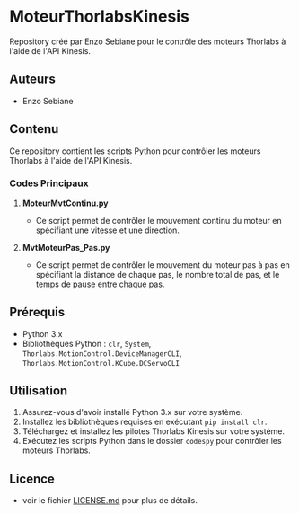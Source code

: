 # MoteurThorlabsKinesis

Repository créé par Enzo Sebiane pour le contrôle des moteurs Thorlabs à l'aide de l'API Kinesis.

## Auteurs

- Enzo Sebiane

## Contenu

Ce repository contient les scripts Python pour contrôler les moteurs Thorlabs à l'aide de l'API Kinesis.

### Codes Principaux

1. **MoteurMvtContinu.py**
   - Ce script permet de contrôler le mouvement continu du moteur en spécifiant une vitesse et une direction.

2. **MvtMoteurPas_Pas.py**
   - Ce script permet de contrôler le mouvement du moteur pas à pas en spécifiant la distance de chaque pas, le nombre total de pas, et le temps de pause entre chaque pas.

## Prérequis

- Python 3.x
- Bibliothèques Python : `clr`, `System`, `Thorlabs.MotionControl.DeviceManagerCLI`, `Thorlabs.MotionControl.KCube.DCServoCLI`

## Utilisation

1. Assurez-vous d'avoir installé Python 3.x sur votre système.
2. Installez les bibliothèques requises en exécutant `pip install clr`.
3. Téléchargez et installez les pilotes Thorlabs Kinesis sur votre système.
4. Exécutez les scripts Python dans le dossier `codespy` pour contrôler les moteurs Thorlabs.

## Licence

 - voir le fichier [LICENSE.md](LICENSE.md) pour plus de détails.

